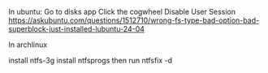 In ubuntu:
Go to disks app 
Click the cogwheel
Disable User Session
https://askubuntu.com/questions/1512710/wrong-fs-type-bad-option-bad-superblock-just-installed-lubuntu-24-04

In archlinux

install ntfs-3g
install ntfsprogs
then run ntfsfix -d <partition>

